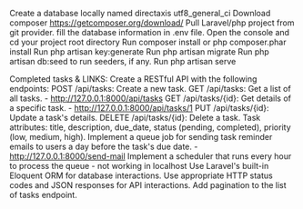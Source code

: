 Create a database locally named directaxis utf8_general_ci
Download composer https://getcomposer.org/download/
Pull Laravel/php project from git provider.
fill the database information in .env file.
Open the console and cd your project root directory
Run composer install or php composer.phar install
Run php artisan key:generate
Run php artisan migrate
Run php artisan db:seed to run seeders, if any.
Run php artisan serve

Completed tasks & LINKS:
Create a RESTful API with the following endpoints:
POST /api/tasks: Create a new task.
GET /api/tasks: Get a list of all tasks. - http://127.0.0.1:8000/api/tasks
GET /api/tasks/{id}: Get details of a specific task. - http://127.0.0.1:8000/api/tasks/1
PUT /api/tasks/{id}: Update a task's details. 
DELETE /api/tasks/{id}: Delete a task.
Task attributes: title, description, due_date, status (pending, completed), priority (low, medium, high).
Implement a queue job for sending task reminder emails to users a day before the task's due date. - http://127.0.0.1:8000/send-mail
Implement a scheduler that runs every hour to process the queue - not working in localhost
Use Laravel's built-in Eloquent ORM for database interactions.
Use appropriate HTTP status codes and JSON responses for API interactions.
Add pagination to the list of tasks endpoint.
